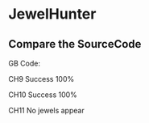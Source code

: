# JewelHunter
Compare the SourceCode
--------------------------------
GB Code:

CH9 Success 100%

CH10 Success 100%

CH11 No jewels appear
